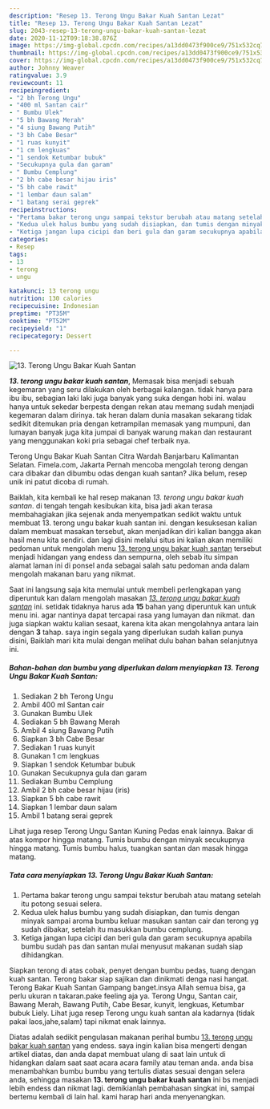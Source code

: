 ```yaml
---
description: "Resep 13. Terong Ungu Bakar Kuah Santan Lezat"
title: "Resep 13. Terong Ungu Bakar Kuah Santan Lezat"
slug: 2043-resep-13-terong-ungu-bakar-kuah-santan-lezat
date: 2020-11-12T09:18:38.876Z
image: https://img-global.cpcdn.com/recipes/a13dd0473f900ce9/751x532cq70/13-terong-ungu-bakar-kuah-santan-foto-resep-utama.jpg
thumbnail: https://img-global.cpcdn.com/recipes/a13dd0473f900ce9/751x532cq70/13-terong-ungu-bakar-kuah-santan-foto-resep-utama.jpg
cover: https://img-global.cpcdn.com/recipes/a13dd0473f900ce9/751x532cq70/13-terong-ungu-bakar-kuah-santan-foto-resep-utama.jpg
author: Johnny Weaver
ratingvalue: 3.9
reviewcount: 11
recipeingredient:
- "2 bh Terong Ungu"
- "400 ml Santan cair"
- " Bumbu Ulek"
- "5 bh Bawang Merah"
- "4 siung Bawang Putih"
- "3 bh Cabe Besar"
- "1 ruas kunyit"
- "1 cm lengkuas"
- "1 sendok Ketumbar bubuk"
- "Secukupnya gula dan garam"
- " Bumbu Cemplung"
- "2 bh cabe besar hijau iris"
- "5 bh cabe rawit"
- "1 lembar daun salam"
- "1 batang serai geprek"
recipeinstructions:
- "Pertama bakar terong ungu sampai tekstur berubah atau matang setelah itu potong sesuai selera."
- "Kedua ulek halus bumbu yang sudah disiapkan, dan tumis dengan minyak sampai aroma bumbu keluar masukan santan cair dan terong yg sudah dibakar, setelah itu masukkan bumbu cemplung."
- "Ketiga jangan lupa cicipi dan beri gula dan garam secukupnya apabila bumbu sudah pas dan santan mulai menyusut makanan sudah siap dihidangkan."
categories:
- Resep
tags:
- 13
- terong
- ungu

katakunci: 13 terong ungu 
nutrition: 130 calories
recipecuisine: Indonesian
preptime: "PT35M"
cooktime: "PT52M"
recipeyield: "1"
recipecategory: Dessert

---
```



![13. Terong Ungu Bakar Kuah Santan](https://img-global.cpcdn.com/recipes/a13dd0473f900ce9/751x532cq70/13-terong-ungu-bakar-kuah-santan-foto-resep-utama.jpg)

<b><i>13. terong ungu bakar kuah santan</i></b>, Memasak bisa menjadi sebuah kegemaran yang seru dilakukan oleh berbagai kalangan. tidak hanya para ibu ibu, sebagian laki laki juga banyak yang suka dengan hobi ini. walau hanya untuk sekedar berpesta dengan rekan atau memang sudah menjadi kegemaran dalam dirinya. tak heran dalam dunia masakan sekarang tidak sedikit ditemukan pria dengan ketrampilan memasak yang mumpuni, dan lumayan banyak juga kita jumpai di banyak warung makan dan restaurant yang menggunakan koki pria sebagai chef terbaik nya.

Terong Ungu Bakar Kuah Santan Citra Wardah Banjarbaru Kalimantan Selatan. Fimela.com, Jakarta Pernah mencoba mengolah terong dengan cara dibakar dan dibumbu odas dengan kuah santan? Jika belum, resep unik ini patut dicoba di rumah.

Baiklah, kita kembali ke hal resep makanan <i>13. terong ungu bakar kuah santan</i>. di tengah tengah kesibukan kita, bisa jadi akan terasa membahagiakan jika sejenak anda menyempatkan sedikit waktu untuk membuat 13. terong ungu bakar kuah santan ini. dengan kesuksesan kalian dalam membuat masakan tersebut, akan menjadikan diri kalian bangga akan hasil menu kita sendiri. dan lagi disini melalui situs ini kalian akan memiliki pedoman untuk mengolah menu <u>13. terong ungu bakar kuah santan</u> tersebut menjadi hidangan yang endess dan sempurna, oleh sebab itu simpan alamat laman ini di ponsel anda sebagai salah satu pedoman anda dalam mengolah makanan baru yang nikmat.


Saat ini langsung saja kita memulai untuk membeli perlengkapan yang diperuntuk kan dalam mengolah masakan <u><i>13. terong ungu bakar kuah santan</i></u> ini. setidak tidaknya harus ada <b>15</b> bahan yang diperuntuk kan untuk menu ini. agar nantinya dapat tercapai rasa yang lumayan dan nikmat. dan juga siapkan waktu kalian sesaat, karena kita akan mengolahnya antara lain dengan <b>3</b> tahap. saya ingin segala yang diperlukan sudah kalian punya disini, Baiklah mari kita mulai dengan melihat dulu bahan bahan selanjutnya ini.

<!--inarticleads1-->

##### Bahan-bahan dan bumbu yang diperlukan dalam menyiapkan 13. Terong Ungu Bakar Kuah Santan:

1. Sediakan 2 bh Terong Ungu
1. Ambil 400 ml Santan cair
1. Gunakan  Bumbu Ulek
1. Sediakan 5 bh Bawang Merah
1. Ambil 4 siung Bawang Putih
1. Siapkan 3 bh Cabe Besar
1. Sediakan 1 ruas kunyit
1. Gunakan 1 cm lengkuas
1. Siapkan 1 sendok Ketumbar bubuk
1. Gunakan Secukupnya gula dan garam
1. Sediakan  Bumbu Cemplung
1. Ambil 2 bh cabe besar hijau (iris)
1. Siapkan 5 bh cabe rawit
1. Siapkan 1 lembar daun salam
1. Ambil 1 batang serai geprek


Lihat juga resep Terong Ungu Santan Kuning Pedas enak lainnya. Bakar di atas kompor hingga matang. Tumis bumbu dengan minyak secukupnya hingga matang. Tumis bumbu halus, tuangkan santan dan masak hingga matang. 

<!--inarticleads2-->

##### Tata cara menyiapkan 13. Terong Ungu Bakar Kuah Santan:

1. Pertama bakar terong ungu sampai tekstur berubah atau matang setelah itu potong sesuai selera.
1. Kedua ulek halus bumbu yang sudah disiapkan, dan tumis dengan minyak sampai aroma bumbu keluar masukan santan cair dan terong yg sudah dibakar, setelah itu masukkan bumbu cemplung.
1. Ketiga jangan lupa cicipi dan beri gula dan garam secukupnya apabila bumbu sudah pas dan santan mulai menyusut makanan sudah siap dihidangkan.


Siapkan terong di atas cobak, penyet dengan bumbu pedas, tuang dengan kuah santan. Terong bakar siap sajikan dan dinikmati denga nasi hangat. Terong Bakar Kuah Santan Gampang banget.insya Allah semua bisa, ga perlu ukuran n takaran.pake feeling aja ya. Terong Ungu, Santan cair, Bawang Merah, Bawang Putih, Cabe Besar, kunyit, lengkuas, Ketumbar bubuk Liely. Lihat juga resep Terong ungu kuah santan ala kadarnya (tidak pakai laos,jahe,salam) tapi nikmat enak lainnya. 

Diatas adalah sedikit pengulasan makanan perihal bumbu <u>13. terong ungu bakar kuah santan</u> yang endess. saya ingin kalian bisa mengerti dengan artikel diatas, dan anda dapat membuat ulang di saat lain untuk di hidangkan dalam saat saat acara acara family atau teman anda. anda bisa menambahkan bumbu bumbu yang tertulis diatas sesuai dengan selera anda, sehingga masakan <b>13. terong ungu bakar kuah santan</b> ini bs menjadi lebih endess dan nikmat lagi. demikianlah pembahasan singkat ini, sampai bertemu kembali di lain hal. kami harap hari anda menyenangkan.
